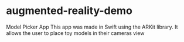 # augmented-reality-demo
Model Picker App
This app was made in Swift using the ARKit library. It allows the user to place toy models in their cameras view

